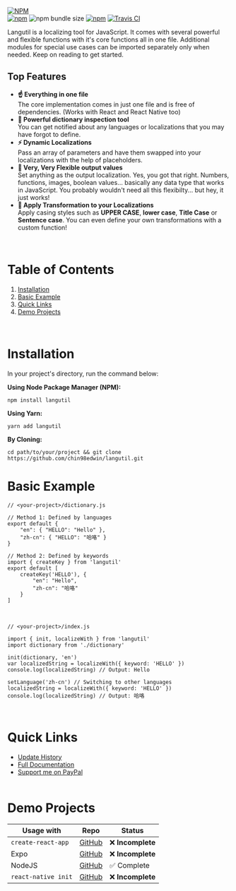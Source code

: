 [![NPM](https://nodei.co/npm/langutil.png)](https://nodei.co/npm/langutil/)
<br/>
[![npm](https://img.shields.io/npm/v/langutil.svg)](https://github.com/chin98edwin/langutil/blob/master/CHANGELOG.md)
![npm bundle size](https://img.shields.io/bundlephobia/min/langutil.svg)
[![npm](https://img.shields.io/npm/dt/langutil.svg)](https://npm-stat.com/charts.html?package=langutil)
[![Travis CI](https://img.shields.io/travis/com/chin98edwin/langutil.svg)](https://travis-ci.com/chin98edwin/langutil)

Langutil is a localizing tool for JavaScript. It comes with several powerful and flexible functions with it's core functions all in one file. Additional modules for special use cases can be imported separately only when needed. Keep on reading to get started.

## Top Features

* **☝️ Everything in one file**<br/>The core implementation comes in just one file and is free of dependencies. (Works with React and React Native too)
* **📖 Powerful dictionary inspection tool**<br/>You can get notified about any languages or localizations that you may have forgot to define.
* **⚡️ Dynamic Localizations**<br/>Pass an array of parameters and have them swapped into your localizations with the help of placeholders.
* **💫 Very, Very Flexible output values**<br/>Set anything as the output localization. Yes, you got that right. Numbers, functions, images, boolean values... basically any data type that works in JavaScript. You probably wouldn't need all this flexibilty... but hey, it just works!
* **🦄 Apply Transformation to your Localizations**<br/>Apply casing styles such as **UPPER CASE**, **lower case**, **Title Case** or **Sentence case**. You can even define your own transformations with a custom function!

<br/>

# Table of Contents

1. [Installation](#installation)
2. [Basic Example](#basic-example)
3. [Quick Links](#quick-links)
3. [Demo Projects](#demo-projects)
<br/>

# Installation
In your project's directory, run the command below:

**Using Node Package Manager (NPM):**

    npm install langutil

**Using Yarn:**

    yarn add langutil

**By Cloning:**

    cd path/to/your/project && git clone https://github.com/chin98edwin/langutil.git

# Basic Example

    // <your-project>/dictionary.js

    // Method 1: Defined by languages
    export default {
        "en": { "HELLO": "Hello" },
        "zh-cn": { "HELLO": "哈咯" }
    }

    // Method 2: Defined by keywords
    import { createKey } from 'langutil'
    export default [
        createKey('HELLO'), {
            "en": "Hello",
            "zh-cn": "哈咯"
        }
    ]
<br/>

    // <your-project>/index.js

    import { init, localizeWith } from 'langutil'
    import dictionary from './dictionary'

    init(dictionary, 'en')
    var localizedString = localizeWith({ keyword: 'HELLO' })
    console.log(localizedString) // Output: Hello

    setLanguage('zh-cn') // Switching to other languages
    localizedString = localizeWith({ keyword: 'HELLO' })
    console.log(localizedString) // Output: 哈咯

<br/>

# Quick Links
* [Update History](https://github.com/chin98edwin/langutil/blob/master/docs/UpdateHistory.md)
* [Full Documentation](https://github.com/chin98edwin/langutil/blob/master/docs/Api.md)
* [Support me on PayPal](https://www.paypal.me/chin98edwin)
<br/><br/>

# Demo Projects

| Usage with | Repo | Status |
| --- | --- | --- |
| `create-react-app` | [GitHub](https://github.com/chin98edwin/langutil-demo-create-react-app) | ❌ **Incomplete** |
| Expo | [GitHub](https://github.com/chin98edwin/langutil-demo-expo) | ❌ **Incomplete** |
| NodeJS | [GitHub](https://github.com/chin98edwin/langutil-demo-node-js/) | ✅ Complete |
| `react-native init` | [GitHub](https://github.com/chin98edwin/langutil-demo-react-native-init) | ❌ **Incomplete** |

<br/><br/>